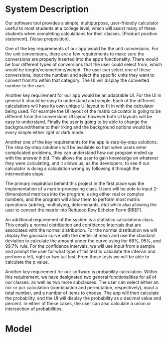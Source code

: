 # System Description

Our software tool provides a simple, multipurpose, user-friendly calculator useful to most students at a college level, which will assist many of these students when completing calculations for their classes. (Product position statement). (Value proposition).

One of the key requirements of our app would be the unit conversions. For the unit conversions, there are a few requirements to make sure the conversions are properly inserted into the app’s functionality. There would be four different types of conversions that the user could select from, which would be length/volume/time/weight. The user can select one of these conversions, input the number, and select the specific units they want to convert from/to within that category. The UI will display the converted number to the user.

Another key requirement for our app would be an adaptable UI. For the UI in general it should be easy to understand and simple. Each of the different calculations will have its own unique UI layout to fit in with the calculator being used. For example the UI layout of the matrix calculator is going to be different from the conversions UI layout however both UI layouts will be easy to understand. Finally the user is going to be able to change the background/theme to their liking and the background options would be every simple either light or dark mode. 

Another one of the key requirements for the app is step-by-step solutions. The step-by-step solutions will be available so that when users enter complicated problems, they can understand how our program ended up with the answer it did. This allows the user to gain knowledge on whatever they were calculating, and it allows us, as the developers,  to see if our calculator is doing a calculation wrong by following it through the intermediate steps.

The primary inspiration behind this project in the first place was the implementation of a matrix-processing class. Users will be able to input 2-dimensional matrices into the program, using either real or complex numbers, and the program will allow them to perform most matrix operations (adding, multiplying, determinants, etc) while also allowing the user to convert the matrix into Reduced Row Echelon Form (RREF).

An additional requirement of the system is a statistics calculations class. This entails a normal distribution and confidence Intervals that are associated with the normal distribution. For the normal distribution we will display the gaussian curve with the center at mean and use the standard deviation to calculate the amount under the curve using the 68%, 95%, and 99.7% rule. For the confidence intervals, we will use input from a sample and prompt the user for what type of tail test to calculate the interval and perform a left, right or two tail test. From those tests we will be able to calculate the p value. 
	
Another key requirement for our software is probability calculation. Within this requirement, we have designated two general functionalities for all of our classes, as well as two more subclasses. The user can select either an ncr or pcr calculation (combination and permutation, respectively), input a total number, and a number of items to choose. The app will then calculate the probability, and the UI will display the probability as a decimal value and percent. In either of these cases, the user can also calculate a union or intersection of probabilities.


# Model

